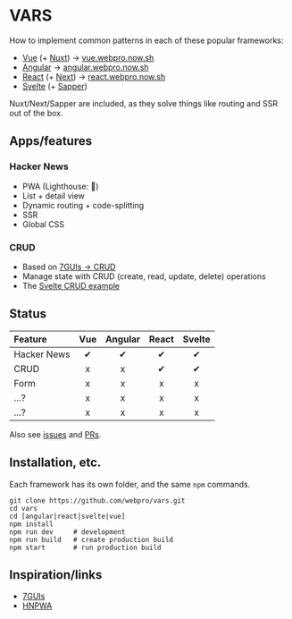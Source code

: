 # VARS

How to implement common patterns in each of these popular frameworks:

- [Vue](https://vuejs.org) (+ [Nuxt](https://nuxtjs.org)) → [vue.webpro.now.sh](https://vue.webpro.now.sh)
- [Angular](https://angular.io) → [angular.webpro.now.sh](https://angular.webpro.now.sh)
- [React](https://reactjs.org) (+ [Next](https://nextjs.org)) → [react.webpro.now.sh](https://react.webpro.now.sh)
- [Svelte](https://svelte.dev) (+ [Sapper](https://sapper.svelte.dev))

Nuxt/Next/Sapper are included, as they solve things like routing and SSR out of the box.

## Apps/features

### Hacker News

- PWA (Lighthouse: 💯)
- List + detail view
- Dynamic routing + code-splitting
- SSR
- Global CSS

### CRUD

- Based on [7GUIs → CRUD](https://eugenkiss.github.io/7guis/tasks/#crud)
- Manage state with CRUD (create, read, update, delete) operations
- The [Svelte CRUD example](https://svelte.dev/examples#7guis-crud)

## Status

| Feature     | Vue | Angular | React | Svelte |
| :---------- | :-: | :-----: | :---: | :----: |
| Hacker News |  ✔  |    ✔    |   ✔   |   ✔    |
| CRUD        |  x  |    x    |   ✔   |   ✔    |
| Form        |  x  |    x    |   x   |   x    |
| ...?        |  x  |    x    |   x   |   x    |
| ...?        |  x  |    x    |   x   |   x    |

Also see [issues](https://github.com/webpro/vars/issues) and [PRs](https://github.com/webpro/vars/pulls).

## Installation, etc.

Each framework has its own folder, and the same `npm` commands.

```
git clone https://github.com/webpro/vars.git
cd vars
cd [angular|react|svelte|vue]
npm install
npm run dev     # development
npm run build   # create production build
npm start       # run production build
```

## Inspiration/links

- [7GUIs](https://eugenkiss.github.io/7guis/)
- [HNPWA](https://hnpwa.com)
